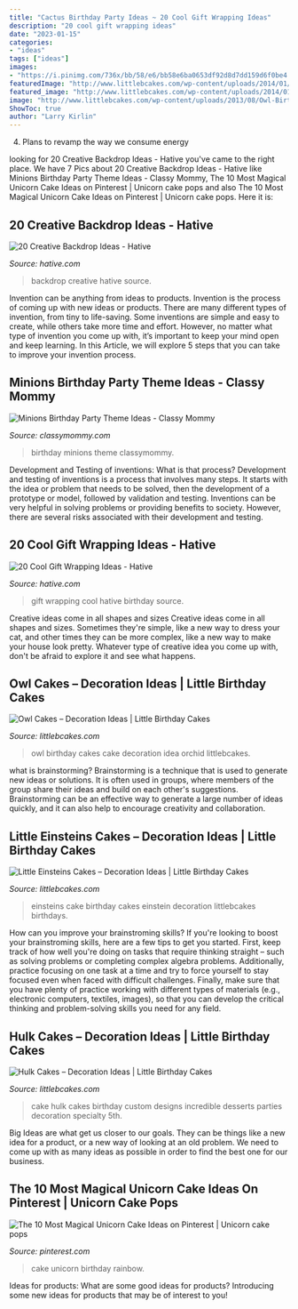 ```yaml
---
title: "Cactus Birthday Party Ideas ~ 20 Cool Gift Wrapping Ideas"
description: "20 cool gift wrapping ideas"
date: "2023-01-15"
categories:
- "ideas"
tags: ["ideas"]
images:
- "https://i.pinimg.com/736x/bb/58/e6/bb58e6ba0653df92d8d7dd159d6f0be4.jpg"
featuredImage: "http://www.littlebcakes.com/wp-content/uploads/2014/01/Little-Einsteins-Birthdays-Cake.jpg"
featured_image: "http://www.littlebcakes.com/wp-content/uploads/2014/01/Hulk-Cake-768x1024.jpg"
image: "http://www.littlebcakes.com/wp-content/uploads/2013/08/Owl-Birthday-Cake-Ideas.jpg"
ShowToc: true
author: "Larry Kirlin"
---
```



4. Plans to revamp the way we consume energy 

	

		
looking for 20 Creative Backdrop Ideas - Hative you've came to the right place. We have 7 Pics about 20 Creative Backdrop Ideas - Hative like Minions Birthday Party Theme Ideas - Classy Mommy, The 10 Most Magical Unicorn Cake Ideas on Pinterest | Unicorn cake pops and also The 10 Most Magical Unicorn Cake Ideas on Pinterest | Unicorn cake pops. Here it is:
		
    
## 20 Creative Backdrop Ideas - Hative

<img loading=lazy src="https://hative.com/wp-content/uploads/2014/12/backdrop-ideas/20-creative-backdrop-ideas.jpg" onerror="this.onerror=null;this.src='https://tse2.mm.bing.net/th?id=OIP.jiG54fCysxwlLFYdRHCYHQHaLI&amp;pid=15.1';" alt="20 Creative Backdrop Ideas - Hative">

_Source: hative.com_

>backdrop creative hative source. 

	

Invention can be anything from ideas to products.
Invention is the process of coming up with new ideas or products. There are many different types of invention, from tiny to life-saving. Some inventions are simple and easy to create, while others take more time and effort. However, no matter what type of invention you come up with, it’s important to keep your mind open and keep learning. In this Article, we will explore 5 steps that you can take to improve your invention process.

    
## Minions Birthday Party Theme Ideas - Classy Mommy

<img loading=lazy src="https://classymommy.com/wp-content/uploads/2015/08/IMG_0598.jpg" onerror="this.onerror=null;this.src='https://tse3.mm.bing.net/th?id=OIP.9BjioKepljnWhUz8jmRmqAHaKX&amp;pid=15.1';" alt="Minions Birthday Party Theme Ideas - Classy Mommy">

_Source: classymommy.com_

>birthday minions theme classymommy. 

	

Development and Testing of inventions: What is that process?
Development and testing of inventions is a process that involves many steps. It starts with the idea or problem that needs to be solved, then the development of a prototype or model, followed by validation and testing. Inventions can be very helpful in solving problems or providing benefits to society. However, there are several risks associated with their development and testing.

    
## 20 Cool Gift Wrapping Ideas - Hative

<img loading=lazy src="https://hative.com/wp-content/uploads/2014/10/gift-wrapping-ideas/2-cool-gift-wrapping-ideas.jpg" onerror="this.onerror=null;this.src='https://tse4.mm.bing.net/th?id=OIP.iX8UAdzo3q4mvijwzBCFEwHaKX&amp;pid=15.1';" alt="20 Cool Gift Wrapping Ideas - Hative">

_Source: hative.com_

>gift wrapping cool hative birthday source. 

	

Creative ideas come in all shapes and sizes
Creative ideas come in all shapes and sizes. Sometimes they're simple, like a new way to dress your cat, and other times they can be more complex, like a new way to make your house look pretty. Whatever type of creative idea you come up with, don't be afraid to explore it and see what happens.

    
## Owl Cakes – Decoration Ideas | Little Birthday Cakes

<img loading=lazy src="http://www.littlebcakes.com/wp-content/uploads/2013/08/Owl-Birthday-Cake-Ideas.jpg" onerror="this.onerror=null;this.src='https://tse4.mm.bing.net/th?id=OIP.xz3m0Ly-0sx_4Y3ufCaAPQHaKd&amp;pid=15.1';" alt="Owl Cakes – Decoration Ideas | Little Birthday Cakes">

_Source: littlebcakes.com_

>owl birthday cakes cake decoration idea orchid littlebcakes. 

	

what is brainstorming?
Brainstorming is a technique that is used to generate new ideas or solutions. It is often used in groups, where members of the group share their ideas and build on each other's suggestions. Brainstorming can be an effective way to generate a large number of ideas quickly, and it can also help to encourage creativity and collaboration.

    
## Little Einsteins Cakes – Decoration Ideas | Little Birthday Cakes

<img loading=lazy src="http://www.littlebcakes.com/wp-content/uploads/2014/01/Little-Einsteins-Birthdays-Cake.jpg" onerror="this.onerror=null;this.src='https://tse3.mm.bing.net/th?id=OIP.CWzyreoPyNOhj0mcI40qtwHaJ4&amp;pid=15.1';" alt="Little Einsteins Cakes – Decoration Ideas | Little Birthday Cakes">

_Source: littlebcakes.com_

>einsteins cake birthday cakes einstein decoration littlebcakes birthdays. 

	

How can you improve your brainstroming skills?
If you're looking to boost your brainstroming skills, here are a few tips to get you started. First, keep track of how well you're doing on tasks that require thinking straight – such as solving problems or completing complex algebra problems. Additionally, practice focusing on one task at a time and try to force yourself to stay focused even when faced with difficult challenges. Finally, make sure that you have plenty of practice working with different types of materials (e.g., electronic computers, textiles, images), so that you can develop the critical thinking and problem-solving skills you need for any field.

    
## Hulk Cakes – Decoration Ideas | Little Birthday Cakes

<img loading=lazy src="http://www.littlebcakes.com/wp-content/uploads/2014/01/Hulk-Cake-768x1024.jpg" onerror="this.onerror=null;this.src='https://tse3.mm.bing.net/th?id=OIP.1tinCIVK0lSm-KQ566mV6gHaJ4&amp;pid=15.1';" alt="Hulk Cakes – Decoration Ideas | Little Birthday Cakes">

_Source: littlebcakes.com_

>cake hulk cakes birthday custom designs incredible desserts parties decoration specialty 5th. 

	

Big Ideas are what get us closer to our goals. They can be things like a new idea for a product, or a new way of looking at an old problem. We need to come up with as many ideas as possible in order to find the best one for our business.

    
## The 10 Most Magical Unicorn Cake Ideas On Pinterest | Unicorn Cake Pops

<img loading=lazy src="https://i.pinimg.com/736x/bb/58/e6/bb58e6ba0653df92d8d7dd159d6f0be4.jpg" onerror="this.onerror=null;this.src='https://tse2.mm.bing.net/th?id=OIP.lXHNxhxvWzyS9HQKUTuBkwHaK8&amp;pid=15.1';" alt="The 10 Most Magical Unicorn Cake Ideas on Pinterest | Unicorn cake pops">

_Source: pinterest.com_

>cake unicorn birthday rainbow. 

	

Ideas for products: What are some good ideas for products?
Introducing some new ideas for products that may be of interest to you!

